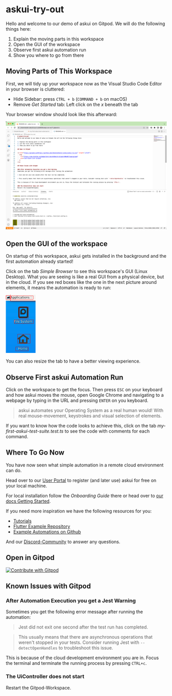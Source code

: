# askui-try-out
Hello and welcome to our demo of askui on Gitpod. We will do the following things here:

1. Explain the moving parts in this workspace
2. Open the GUI of the workspace
3. Observe first askui automation run
4. Show you where to go from there

## Moving Parts of This Workspace

First, we will tidy up your workspace now as the Visual Studio Code Editor in your browser is cluttered:

* Hide Sidebar: press `CTRL + b` (`COMMAND + b` on macOS)
* Remove _Get Started_ tab: Left click on the _x_ beneath the tab

Your browser window should look like this afterward:

![VSCode setup in Gitpod after hiding sidebar and closing tab _Get Started_](img/gitpod_initial_setup.png)

## Open the GUI of the workspace

On startup of this workspace, askui gets installed in the background and the first automation already started!

Click on the tab _Simple Browser_ to see this workspace's GUI (Linux Desktop). What you are seeing is like a real GUI from a physical device, but in the cloud. If you see red boxes like the one in the next picture around elements, it means the automation is ready to run:

![Red Box around the mouse on the desktop](img/red_boxes.png)

You can also resize the tab to have a better viewing experience.

## Observe First askui Automation Run

Click on the workspace to get the focus. Then press `ESC` on your keyboard and how askui moves the mouse, open Google Chrome and navigating to a webpage by typing in the URL and pressing `ENTER` on you keyboard.

> askui automates your Operating System as a real human would! With real mouse-movement, keystrokes and visual selection of elements.

If you want to know how the code looks to achieve this, click on the tab _my-first-askui-test-suite.test.ts_ to see the code with comments for each command.

## Where To Go Now
You have now seen what simple automation in a remote cloud environment can do.

Head over to our [User Portal](http://app.v2.askui.com/) to register (and later use) askui for free on your local machine.

For local installation follow the _Onboarding Guide_ there or head over to [our docs Getting Started](https://docs.askui.com/docs/general/Getting%20Started/getting-started).

If you need more inspiration we have the following resources for you:

* [Tutorials](https://docs.askui.com/docs/general/Tutorials/google-cat-search)
* [Flutter Example Repository](https://github.com/askui/flutter-example-automation)
* [Example Automations on Github](https://github.com/askui/askui-examples)

And our [Discord-Community](https://discord.gg/KFYJ5xuyBA) to answer any questions.

## Open in Gitpod

<a href="https://gitpod.io/#https://github.com/JohannesDienst-askui/askui-try-out" target="_blank" >
  <img
    src="https://img.shields.io/badge/Contribute%20with-Gitpod-908a85?logo=gitpod"
    alt="Contribute with Gitpod"
  />
</a>

## Known Issues with Gitpod

### After Automation Execution you get a Jest Warning
Sometimes you get the following error message after running the automation:

> Jest did not exit one second after the test run has completed. 

> This usually means that there are asynchronous operations that weren't stopped in your tests. Consider running Jest with `--detectOpenHandles` to troubleshoot this issue.

This is because of the cloud development environment you are in. Focus the terminal and terminate the running process by pressing `CTRL+c`.

### The UiController does not start
Restart the Gitpod-Workspace.
